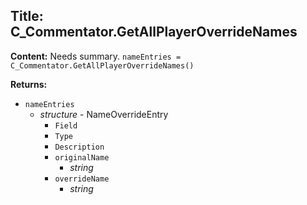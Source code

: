 ## Title: C_Commentator.GetAllPlayerOverrideNames

**Content:**
Needs summary.
`nameEntries = C_Commentator.GetAllPlayerOverrideNames()`

**Returns:**
- `nameEntries`
  - *structure* - NameOverrideEntry
    - `Field`
    - `Type`
    - `Description`
    - `originalName`
      - *string*
    - `overrideName`
      - *string*